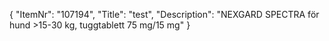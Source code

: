 {
  "ItemNr": "107194",
  "Title": "test",
  "Description": "NEXGARD SPECTRA för hund >15-30 kg, tuggtablett 75 mg/15 mg"
}
